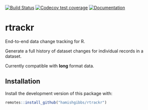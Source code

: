 <!-- badges: start -->
 [![Build Status](https://travis-ci.com/hamishgibbs/rtrackr.svg?branch=master)](https://travis-ci.com/hamishgibbs/rtrackr)
 [![Codecov test coverage](https://codecov.io/gh/hamishgibbs/rtrackr/branch/master/graph/badge.svg)](https://codecov.io/gh/hamishgibbs/rtrackr?branch=master)
 [![Documentation](https://img.shields.io/badge/Package-documentation-lightgrey.svg?style=flat)](https://hamishgibbs.io/rtrackr)
<!-- badges: end -->

# rtrackr
End-to-end data change tracking for R.

Generate a full history of dataset changes for individual records in a dataset.

Currently compatible with **long** format data.

## Installation

Install the development version of this package with:

``` r
remotes::install_github("hamishgibbs/rtrackr")
```
